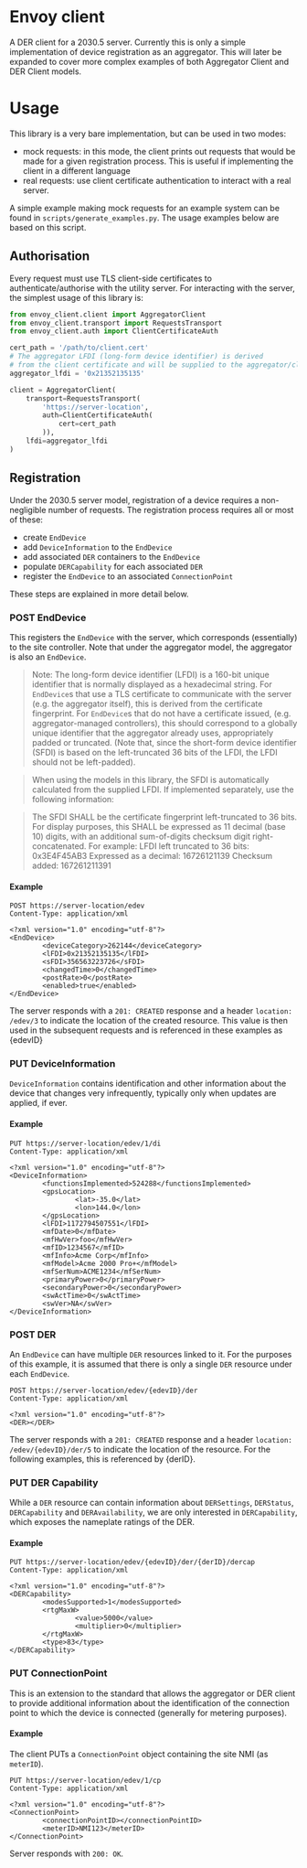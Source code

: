 # Envoy client

A DER client for a 2030.5 server. Currently this is only a simple implementation of
device registration as an aggregator. This will later be expanded to cover more complex
examples of both Aggregator Client and DER Client models.

# Usage

This library is a very bare implementation, but can be used in two modes:
- mock requests: in this mode, the client prints out requests that would be made
for a given registration process. This is useful if implementing the client in a different
language
- real requests: use client certificate authentication to interact with a real server.

A simple example making mock requests for an example system can be found in 
`scripts/generate_examples.py`. The usage examples below are based on this script.


## Authorisation

Every request must use TLS client-side certificates to authenticate/authorise with the 
utility server. For interacting with the server, the simplest usage of this library is:

```python
from envoy_client.client import AggregatorClient
from envoy_client.transport import RequestsTransport
from envoy_client.auth import ClientCertificateAuth

cert_path = '/path/to/client.cert'
# The aggregator LFDI (long-form device identifier) is derived
# from the client certificate and will be supplied to the aggregator/client
aggregator_lfdi = '0x21352135135'  

client = AggregatorClient(
    transport=RequestsTransport(
        'https://server-location', 
        auth=ClientCertificateAuth(
            cert=cert_path
        )),
    lfdi=aggregator_lfdi
)
```

## Registration

Under the 2030.5 server model, registration of a device requires a non-negligible number of 
requests. The registration process requires all or most of these:
- create `EndDevice`
- add `DeviceInformation` to the `EndDevice`
- add associated `DER` containers to the `EndDevice`
- populate `DERCapability` for each associated `DER`
- register the `EndDevice` to an associated `ConnectionPoint`

These steps are explained in more detail below.

### POST EndDevice

This registers the `EndDevice` with the server, which corresponds (essentially) to the site
controller. Note that under the aggregator model, the aggregator is also an `EndDevice`.

> Note: The long-form device identifier (LFDI) is a 160-bit unique identifier that is normally 
displayed as a hexadecimal string. For `EndDevice`s that use a TLS certificate to communicate
with the server (e.g. the aggregator itself), this is derived from the certificate fingerprint.
For `EndDevice`s that do not have a certificate issued, (e.g. aggregator-managed controllers),
this should correspond to a globally unique identifier that the aggregator already uses, 
appropriately padded or truncated. (Note that, since the short-form device identifier (SFDI) 
is based on the left-truncated 36 bits of the LFDI, the LFDI should not be left-padded).

> When using the models in this library, the SFDI is automatically calculated from the supplied
LFDI. If implemented separately, use the following information:

> The SFDI SHALL be the certificate fingerprint left-truncated to 36 bits. For display purposes, this SHALL be expressed as 11 decimal (base 10) digits, with an additional sum-of-digits checksum digit right- concatenated. For example:
LFDI left truncated to 36 bits: 0x3E4F45AB3
Expressed as a decimal: 16726121139
Checksum added: 167261211391


#### Example
```
POST https://server-location/edev
Content-Type: application/xml

<?xml version="1.0" encoding="utf-8"?>
<EndDevice>
        <deviceCategory>262144</deviceCategory>
        <lFDI>0x21352135135</lFDI>
        <sFDI>356563223726</sFDI>
        <changedTime>0</changedTime>
        <postRate>0</postRate>
        <enabled>true</enabled>
</EndDevice>

```

The server responds with a `201: CREATED` response and a header `location: /edev/3`
to indicate the location of the created resource. This value is then used in the subsequent 
requests and is referenced in these examples as {edevID}


### PUT DeviceInformation

`DeviceInformation` contains identification and other information about the device that changes very infrequently, typically only when updates are applied, if ever.

#### Example

```
PUT https://server-location/edev/1/di
Content-Type: application/xml

<?xml version="1.0" encoding="utf-8"?>
<DeviceInformation>
        <functionsImplemented>524288</functionsImplemented>
        <gpsLocation>
                <lat>-35.0</lat>
                <lon>144.0</lon>
        </gpsLocation>
        <lFDI>1172794507551</lFDI>
        <mfDate>0</mfDate>
        <mfHwVer>foo</mfHwVer>
        <mfID>1234567</mfID>
        <mfInfo>Acme Corp</mfInfo>
        <mfModel>Acme 2000 Pro+</mfModel>
        <mfSerNum>ACME1234</mfSerNum>
        <primaryPower>0</primaryPower>
        <secondaryPower>0</secondaryPower>
        <swActTime>0</swActTime>
        <swVer>NA</swVer>
</DeviceInformation>
```

### POST DER
An `EndDevice` can have multiple `DER` resources linked to it. For the purposes of this 
example, it is assumed that there is only a single `DER` resource under each `EndDevice`.

```
POST https://server-location/edev/{edevID}/der
Content-Type: application/xml

<?xml version="1.0" encoding="utf-8"?>
<DER></DER>
```

The server responds with a `201: CREATED` response and a header `location: /edev/{edevID}/der/5`
to indicate the location of the resource. For the following examples, this is referenced by
{derID}.


### PUT DER Capability
While a `DER` resource can contain information about `DERSettings`, `DERStatus`, `DERCapability` 
and `DERAvailability`, we are only interested in `DERCapability`, which exposes the nameplate
ratings of the DER.


#### Example



```
PUT https://server-location/edev/{edevID}/der/{derID}/dercap
Content-Type: application/xml

<?xml version="1.0" encoding="utf-8"?>
<DERCapability>
        <modesSupported>1</modesSupported>
        <rtgMaxW>
                <value>5000</value>
                <multiplier>0</multiplier>
        </rtgMaxW>
        <type>83</type>
</DERCapability>
```


### PUT ConnectionPoint

This is an extension to the standard that allows the aggregator or DER client to provide
additional information about the identification of the connection point to which the
device is connected (generally for metering purposes).

#### Example

The client PUTs a `ConnectionPoint` object containing the site NMI (as `meterID`).

```
PUT https://server-location/edev/1/cp
Content-Type: application/xml

<?xml version="1.0" encoding="utf-8"?>
<ConnectionPoint>
        <connectionPointID></connectionPointID>
        <meterID>NMI123</meterID>
</ConnectionPoint>
```

Server responds with `200: OK`.
